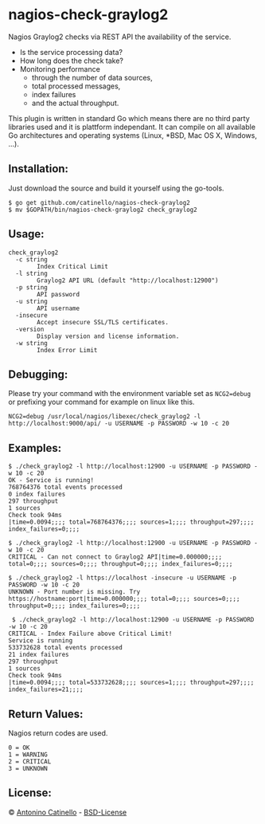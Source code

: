 nagios-check-graylog2
===

Nagios Graylog2 checks via REST API the availability of the service. 

- Is the service processing data?
- How long does the check take?
- Monitoring performance
  - through the number of data sources,
  - total processed messages, 
  - index failures
  - and the actual throughput.

This plugin is written in standard Go which means there are no third party libraries used and it is plattform independant. It can compile on all available Go architectures and operating systems (Linux, *BSD, Mac OS X, Windows, ...).

## Installation: 

Just download the source and build it yourself using the go-tools.

    $ go get github.com/catinello/nagios-check-graylog2
    $ mv $GOPATH/bin/nagios-check-graylog2 check_graylog2

## Usage:

    check_graylog2
      -c string
          	Index Critical Limit
      -l string
            Graylog2 API URL (default "http://localhost:12900")
      -p string
            API password
      -u string
            API username
      -insecure
            Accept insecure SSL/TLS certificates.
      -version
            Display version and license information.
      -w string
            Index Error Limit
 
## Debugging:

Please try your command with the environment variable set as `NCG2=debug` or prefixing your command for example on linux like this.

    NCG2=debug /usr/local/nagios/libexec/check_graylog2 -l http://localhost:9000/api/ -u USERNAME -p PASSWORD -w 10 -c 20

## Examples:

    $ ./check_graylog2 -l http://localhost:12900 -u USERNAME -p PASSWORD -w 10 -c 20
    OK - Service is running!
    768764376 total events processed
    0 index failures
    297 throughput
    1 sources
    Check took 94ms
    |time=0.0094;;;; total=768764376;;;; sources=1;;;; throughput=297;;;; index_failures=0;;;;

    $ ./check_graylog2 -l http://localhost:12900 -u USERNAME -p PASSWORD -w 10 -c 20
    CRITICAL - Can not connect to Graylog2 API|time=0.000000;;;; total=0;;;; sources=0;;;; throughput=0;;;; index_failures=0;;;;

    $ ./check_graylog2 -l https://localhost -insecure -u USERNAME -p PASSWORD -w 10 -c 20
    UNKNOWN - Port number is missing. Try https://hostname:port|time=0.000000;;;; total=0;;;; sources=0;;;; throughput=0;;;; index_failures=0;;;;
    
     $ ./check_graylog2 -l http://localhost:12900 -u USERNAME -p PASSWORD -w 10 -c 20
    CRITICAL - Index Failure above Critical Limit!
    Service is running
    533732628 total events processed
    21 index failures
    297 throughput
    1 sources
    Check took 94ms
    |time=0.0094;;;; total=533732628;;;; sources=1;;;; throughput=297;;;; index_failures=21;;;;


## Return Values:

Nagios return codes are used.

    0 = OK
    1 = WARNING
    2 = CRITICAL
    3 = UNKNOWN

## License:

&copy; [Antonino Catinello][HOME] - [BSD-License][BSD]

[BSD]:https://github.com/catinello/nagios-check-graylog2/blob/master/LICENSE
[HOME]:https://antonino.catinello.eu

